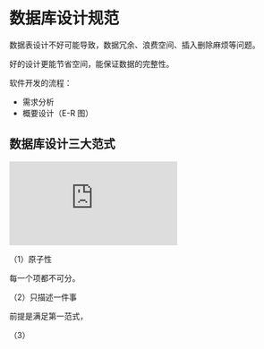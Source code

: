 # 数据库设计规范

数据表设计不好可能导致，数据冗余、浪费空间、插入删除麻烦等问题。

好的设计更能节省空间，能保证数据的完整性。

软件开发的流程：

- 需求分析
- 概要设计（E-R 图）

## 数据库设计三大范式

![三大范式](https://www.cnblogs.com/wsg25/p/9615100.html)

（1）原子性

每一个项都不可分。

（2）只描述一件事

前提是满足第一范式，

（3）